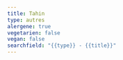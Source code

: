 ```yaml
---
title: Tahin
type: autres
alergene: true
vegetarien: false
vegan: false
searchfield: "{{type}} - {{title}}"
---
```

